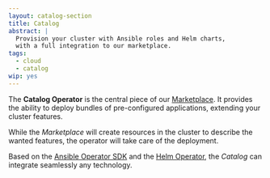```yaml
---
layout: catalog-section
title: Catalog
abstract: |
  Provision your cluster with Ansible roles and Helm charts,
  with a full integration to our marketplace.
tags:
  - cloud
  - catalog
wip: yes
---
```


The **Catalog Operator** is the central piece of our [Marketplace](#). It provides the ability
to deploy bundles of pre-configured applications, extending your cluster features.

While the *Marketplace* will create resources in the cluster to describe the wanted features,
the operator will take care of the deployment.

Based on the [Ansible Operator SDK](https://sdk.operatorframework.io/docs/ansible/) and the
[Helm Operator](https://github.com/fluxcd/helm-operator), the *Catalog* can integrate seamlessly
any technology.
